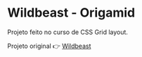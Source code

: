 # Wildbeast - Origamid
Projeto feito no curso de CSS Grid layout.

Projeto original :point_right: [Wildbeast](https://www.origamid.com/projetos/wildbeast/)

